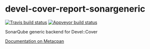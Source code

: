 # devel-cover-report-sonargeneric
[![Travis build status](https://travis-ci.org/tomk3003/devel-cover-report-sonargeneric.svg?branch=master)](https://travis-ci.org/tomk3003/devel-cover-report-sonargeneric)
[![Appveyor build status](https://ci.appveyor.com/api/projects/status/4muyyboy3jsi8inx/branch/master?svg=true)](https://ci.appveyor.com/project/tomk3003/devel-cover-report-sonargeneric) 

SonarQube generic backend for Devel::Cover

[Documentation on Metacpan](https://metacpan.org/pod/Devel::Cover::Report::SonarGeneric)
